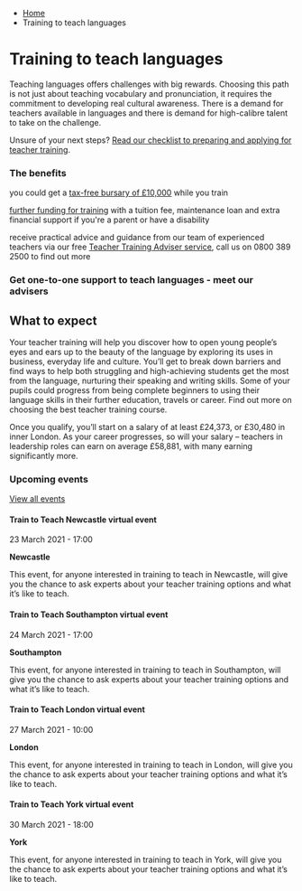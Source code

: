 *   [Home](/)
*   Training to teach languages

Training to teach languages
===========================

Teaching languages offers challenges with big rewards. Choosing this path is not just about teaching vocabulary and pronunciation, it requires the commitment to developing real cultural awareness. There is a demand for teachers available in languages and there is demand for high-calibre talent to take on the challenge.

Unsure of your next steps? [Read our checklist to preparing and applying for teacher training](https://getintoteaching.education.gov.uk/lp/email-prepare).

### The benefits

you could get a [tax-free bursary of £10,000](/node/2348) while you train

[further funding for training](/node/2348) with a tuition fee, maintenance loan and extra financial support if you're a parent or have a disability 

receive practical advice and guidance from our team of experienced teachers via our free [Teacher Training Adviser service](https://getintoteaching.education.gov.uk/lp/email-tta), call us on 0800 389 2500 to find out more

### Get one-to-one support to teach languages - meet our advisers

What to expect  
----------------

Your teacher training will help you discover how to open young people’s eyes and ears up to the beauty of the language by exploring its uses in business, everyday life and culture. You’ll get to break down barriers and find ways to help both struggling and high-achieving students get the most from the language, nurturing their speaking and writing skills. Some of your pupils could progress from being complete beginners to using their language skills in their further education, travels or career. Find out more on choosing the best teacher training course.

Once you qualify, you’ll start on a salary of at least £24,373, or £30,480 in inner London. As your career progresses, so will your salary – teachers in leadership roles can earn on average £58,881, with many earning significantly more.

### Upcoming events

[View all events](/teaching-events)

[](/teaching-events/train-to-teach-events/train-to-teach-newcastle-virtual-event-230321)

#### Train to Teach Newcastle virtual event

23 March 2021 - 17:00

**Newcastle**

This event, for anyone interested in training to teach in Newcastle, will give you the chance to ask experts about your teacher training options and what it’s like to teach.

[](/teaching-events/train-to-teach-events/train-to-teach-southampton-virtual-event-240321)

#### Train to Teach Southampton virtual event

24 March 2021 - 17:00

**Southampton**

This event, for anyone interested in training to teach in Southampton, will give you the chance to ask experts about your teacher training options and what it’s like to teach.

[](/teaching-events/train-to-teach-events/train-to-teach-london-virtual-event-270321)

#### Train to Teach London virtual event

27 March 2021 - 10:00

**London**

This event, for anyone interested in training to teach in London, will give you the chance to ask experts about your teacher training options and what it’s like to teach.

[](/teaching-events/train-to-teach-events/train-to-teach-york-virtual-event-300321)

#### Train to Teach York virtual event

30 March 2021 - 18:00

**York**

This event, for anyone interested in training to teach in York, will give you the chance to ask experts about your teacher training options and what it’s like to teach.